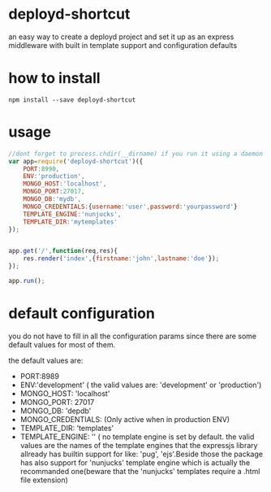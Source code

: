# deployd-shortcut
an easy way to create a deployd project and set it up as an express middleware with built in template support and configuration defaults

# how to install
```
npm install --save deployd-shortcut
```
# usage
``` javascript
//dont forget to process.chdir(__dirname) if you run it using a daemon
var app=require('deployd-shortcut')({
    PORT:8990,
    ENV:'production',
    MONGO_HOST:'localhost',
    MONGO_PORT:27017,
    MONGO_DB:'mydb',
    MONGO_CREDENTIALS:{username:'user',password:'yourpassword'}
    TEMPLATE_ENGINE:'nunjucks',
    TEMPLATE_DIR:'mytemplates'
});


app.get('/',function(req,res){
    res.render('index',{firstname:'john',lastname:'doe'});
});

app.run();
```
# default configuration

you do not have to fill in all the configuration params since there are some default values for most of them.

the default values are:

- PORT:8989
- ENV:'development' ( the valid values are: 'development' or 'production')
- MONGO_HOST: 'localhost'
- MONGO_PORT: 27017
- MONGO_DB: 'depdb'
- MONGO_CREDENTIALS: (Only active when in production ENV)
- TEMPLATE_DIR: 'templates'
- TEMPLATE_ENGINE:  '' ( no template engine is set by default. the valid values are the names of the template engines that the expressjs library allready has builtin support for like: 'pug', 'ejs'.Beside those the package has also support for 'nunjucks' template engine which is actually the recommanded one(beware that the 'nunjucks' templates require a .html file extension)



